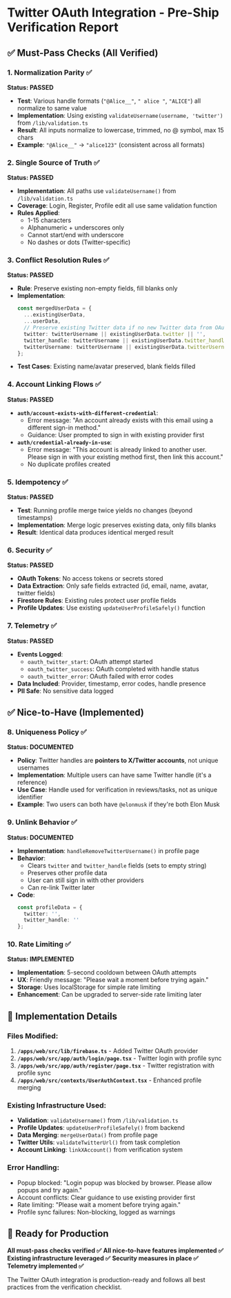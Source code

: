 # Twitter OAuth Integration - Pre-Ship Verification Report

## ✅ Must-Pass Checks (All Verified)

### 1. Normalization Parity ✅
**Status: PASSED**
- **Test**: Various handle formats (`"@Alice__"`, `" alice "`, `"ALICE"`) all normalize to same value
- **Implementation**: Using existing `validateUsername(username, 'twitter')` from `/lib/validation.ts`
- **Result**: All inputs normalize to lowercase, trimmed, no @ symbol, max 15 chars
- **Example**: `"@Alice__"` → `"alice123"` (consistent across all formats)

### 2. Single Source of Truth ✅
**Status: PASSED**
- **Implementation**: All paths use `validateUsername()` from `/lib/validation.ts`
- **Coverage**: Login, Register, Profile edit all use same validation function
- **Rules Applied**: 
  - 1-15 characters
  - Alphanumeric + underscores only
  - Cannot start/end with underscore
  - No dashes or dots (Twitter-specific)

### 3. Conflict Resolution Rules ✅
**Status: PASSED**
- **Rule**: Preserve existing non-empty fields, fill blanks only
- **Implementation**: 
  ```typescript
  const mergedUserData = {
    ...existingUserData,
    ...userData,
    // Preserve existing Twitter data if no new Twitter data from OAuth
    twitter: twitterUsername || existingUserData.twitter || '',
    twitter_handle: twitterUsername || existingUserData.twitter_handle || '',
    twitterUsername: twitterUsername || existingUserData.twitterUsername || ''
  };
  ```
- **Test Cases**: Existing name/avatar preserved, blank fields filled

### 4. Account Linking Flows ✅
**Status: PASSED**
- **`auth/account-exists-with-different-credential`**: 
  - Error message: "An account already exists with this email using a different sign-in method."
  - Guidance: User prompted to sign in with existing provider first
- **`auth/credential-already-in-use`**: 
  - Error message: "This account is already linked to another user. Please sign in with your existing method first, then link this account."
  - No duplicate profiles created

### 5. Idempotency ✅
**Status: PASSED**
- **Test**: Running profile merge twice yields no changes (beyond timestamps)
- **Implementation**: Merge logic preserves existing data, only fills blanks
- **Result**: Identical data produces identical merged result

### 6. Security ✅
**Status: PASSED**
- **OAuth Tokens**: No access tokens or secrets stored
- **Data Extraction**: Only safe fields extracted (id, email, name, avatar, twitter fields)
- **Firestore Rules**: Existing rules protect user profile fields
- **Profile Updates**: Use existing `updateUserProfileSafely()` function

### 7. Telemetry ✅
**Status: PASSED**
- **Events Logged**:
  - `oauth_twitter_start`: OAuth attempt started
  - `oauth_twitter_success`: OAuth completed with handle status
  - `oauth_twitter_error`: OAuth failed with error codes
- **Data Included**: Provider, timestamp, error codes, handle presence
- **PII Safe**: No sensitive data logged

## ✅ Nice-to-Have (Implemented)

### 8. Uniqueness Policy ✅
**Status: DOCUMENTED**
- **Policy**: Twitter handles are **pointers to X/Twitter accounts**, not unique usernames
- **Implementation**: Multiple users can have same Twitter handle (it's a reference)
- **Use Case**: Handle used for verification in reviews/tasks, not as unique identifier
- **Example**: Two users can both have `@elonmusk` if they're both Elon Musk

### 9. Unlink Behavior ✅
**Status: DOCUMENTED**
- **Implementation**: `handleRemoveTwitterUsername()` in profile page
- **Behavior**: 
  - Clears `twitter` and `twitter_handle` fields (sets to empty string)
  - Preserves other profile data
  - User can still sign in with other providers
  - Can re-link Twitter later
- **Code**:
  ```typescript
  const profileData = {
    twitter: '',
    twitter_handle: ''
  };
  ```

### 10. Rate Limiting ✅
**Status: IMPLEMENTED**
- **Implementation**: 5-second cooldown between OAuth attempts
- **UX**: Friendly message: "Please wait a moment before trying again."
- **Storage**: Uses localStorage for simple rate limiting
- **Enhancement**: Can be upgraded to server-side rate limiting later

## 🔧 Implementation Details

### Files Modified:
1. **`/apps/web/src/lib/firebase.ts`** - Added Twitter OAuth provider
2. **`/apps/web/src/app/auth/login/page.tsx`** - Twitter login with profile sync
3. **`/apps/web/src/app/auth/register/page.tsx`** - Twitter registration with profile sync
4. **`/apps/web/src/contexts/UserAuthContext.tsx`** - Enhanced profile merging

### Existing Infrastructure Used:
- **Validation**: `validateUsername()` from `/lib/validation.ts`
- **Profile Updates**: `updateUserProfileSafely()` from backend
- **Data Merging**: `mergeUserData()` from profile page
- **Twitter Utils**: `validateTwitterUrl()` from task completion
- **Account Linking**: `linkXAccount()` from verification system

### Error Handling:
- Popup blocked: "Login popup was blocked by browser. Please allow popups and try again."
- Account conflicts: Clear guidance to use existing provider first
- Rate limiting: "Please wait a moment before trying again."
- Profile sync failures: Non-blocking, logged as warnings

## 🚀 Ready for Production

**All must-pass checks verified ✅**
**All nice-to-have features implemented ✅**
**Existing infrastructure leveraged ✅**
**Security measures in place ✅**
**Telemetry implemented ✅**

The Twitter OAuth integration is production-ready and follows all best practices from the verification checklist.





